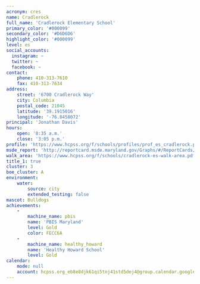 ```yaml
---
acronym: cres
name: Cradlerock
full_name: 'Cradlerock Elementary School'
primary_color: '#000099'
secondary_color: '#D6D6D6'
highlight_color: '#000099'
level: es
social_accounts:
  instagram: ~
  twitter: ~
  facebook: ~
contact:
    phone: 410-313-7610
    fax: 410-313-7634
address:
    street: '6700 Cradlerock Way'
    city: Columbia
    postal_code: 21045
    latitude: '39.1915016'
    longitude: '-76.8458072'
principal: 'Jonathan Davis'
hours:
    open: '8:35 a.m.'
    close: '3:05 p.m.'
profile: 'https://www.hcpss.org/f/schools/profiles/prof_es_cradlerock.pdf'
msde_report: 'http://reportcard.msde.maryland.gov/Graphs/#/ReportCards/ReportCardSchool/1//1/13/0616/'
walk_area: 'https://www.hcpss.org/f/schools/cradlerock-es-walk-area.pdf'
title_1: true
cluster: 3
boe_cluster: A
environment:
    water:
        source: city
        extended_testing: false
mascot: Bulldogs
achievements:
    -
        machine_name: pbis
        name: 'PBIS Maryland'
        level: Gold
        color: FECC6A
    -
        machine_name: healthy_howard
        name: 'Healthy Howard School'
        level: Gold
calendar:
    mode: null
    account: hcpss.org_eb8e8djk61qi5tnj41std5dej4@group.calendar.google.com
---
```

